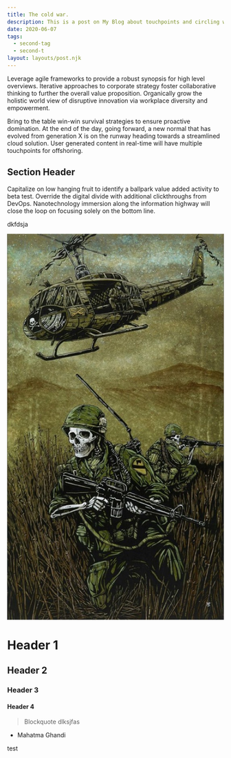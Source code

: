 ```yaml
---
title: The cold war.
description: This is a post on My Blog about touchpoints and circling wagons.
date: 2020-06-07
tags:
  - second-tag
  - second-t
layout: layouts/post.njk
---
```


Leverage agile frameworks to provide a robust synopsis for high level overviews. Iterative approaches to corporate strategy foster collaborative thinking to further the overall value proposition. Organically grow the holistic world view of disruptive innovation via workplace diversity and empowerment.

Bring to the table win-win survival strategies to ensure proactive domination. At the end of the day, going forward, a new normal that has evolved from generation X is on the runway heading towards a streamlined cloud solution. User generated content in real-time will have multiple touchpoints for offshoring.

## Section Header

Capitalize on low hanging fruit to identify a ballpark value added activity to beta test. Override the digital divide with additional clickthroughs from DevOps. Nanotechnology immersion along the information highway will close the loop on focusing solely on the bottom line.

dkfdsja

![dfgfg](/img/1570290412_71718475_3100852099929071_1513491160226594816_n.jpg)
# Header 1

## Header 2

### Header 3

#### Header 4

> Blockquote
> dlksjfas

- Mahatma Ghandi

test

